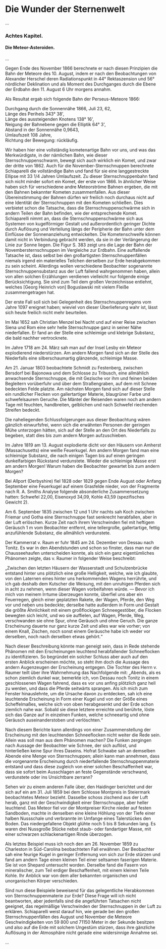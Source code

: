 # Die Wunder der Sternenwelt

...

### Achtes Kapitel.

#### Die Meteor-Asteroiden.

...

Gegen Ende des November 1866 berechnete er nach diesen Prinzipien die Bahn der Meteore des 10. August, indem er nach den Beobachtungen von Alexander Herschel deren Radiationspunkt in 44° Rektaszension und 56° nördlicher Deklination und als Moment des Durchganges durch die Ebene der Erdbahn den 11. August 6 Uhr morgens annahm.

Als Resultat ergab sich folgende Bahn der Perseus-Meteore 1866:

Durchgang durch die Sonnennähe 1866, Juli 23, 62,  
Länge des Perihels 343° 38',  
Länge des aussteigenden Knotens 138° 16',  
Neigung der Bahnebene gegen die Elliptik 64° 3',  
Abstand in der Sonnennähe 0,9643,  
Umlaufszeit 108 Jahre,  
Richtung der Bewegung: rückläufig.

Wir haben hier eine vollständig kometenartige Bahn vor uns, und was das Merkwürdigste, in der nämlichen Bahn, wie dieser Sternschnuppenschwarm, bewegt sich auch wirklich ein Komet, und zwar der dritte von 1862. Auch für die November-Sternschnuppen berechnete Schiaparelli die vollständige Bahn und fand für sie eine langgestreckte Ellipse mit 33 1/4 Jahren Umlaufszeit. Zu dieser Sternschnuppenbahn fand sich nicht minder sofort ein Komet, der erste von 1866. In ähnlicher Weise haben sich für verschiedene andre Meteorströme Bahnen ergeben, die mit den Bahnen bekannter Kometen zusammenfallen. Aus dieser Übereinstimmung der Bahnen dürfen wir freilich noch durchaus nicht auf eine Identität der Sternschnuppen mit den Kometen schließen. Dies verbietet schon die Tatsache, dass die Sternschnuppenschwärme sich in andern Teilen der Bahn befinden, wie der entsprechende Komet. Schiaparelli nimmt an, dass die Sternschnuppenschwärme sich aus Systemen von kugelförmiger Gestalt und außerordentlich geringer Dichte durch Auflösung und Verteilung längs der Peripherie der Bahn unter dem Einflüsse der Sonnenanziehung entwickelten. Die Kometenschweife können damit nicht in Verbindung gebracht werden, da sie in der Verlängerung der Linie zur Sonne liegen. Die Figur S. 383 zeigt uns die Lage der Bahn der Novembersternschnuppen im Vergleiche zur Erdbahn. Eine auffallende Tatsache ist, dass selbst bei den großartigsten Sternschnuppenfällen niemals irgend ein materielles Teilchen derselben zur Erde herabgekommen zu sein scheint. Allerdings wollen verschiedene Beobachter sogenannte Sternschnuppensubstanz aus der Luft fallend wahrgenommen haben, allein von allen solchen Erzählungen verdienen vielleicht nur folgende einige Berücksichtigung. Sie sind zum Teil dem großen Verzeichnisse entlehnt, welches [Georg Heinrich von] Boguslawski mit vielem Fleiße zusammengetragen hat.

Der erste Fall soll sich bei Gelegenheit des Sternschnuppenregens vom Jahre 1097 ereignet haben; wieviel von dieser Überlieferung wahr ist, lässt sich heute freilich nicht mehr beurteilen.

Im Mai 1652 sah Christian Menzel bei Nacht und auf einer Reise zwischen Siena und Rom eine sehr helle Sternschnuppe ganz in seiner Nähe niederfallen. Er fand an der Stelle eine schleimige und klebrige Substanz, die bald nachher vertrocknete.

Im Jahre 1718 am 24. März sah man auf der Insel Lesby ein Meteor explodierend niederstürzen. Am andern Morgen fand sich an der Stelle des Niederfalls eine silberschaumartig glänzende, schleimige Masse.

Am 21. Januar 1803 beobachtete Schmidt zu Festenberg, zwischen Bersdorf bei Bajonowa und dem Schlosse zu Tribusch, eine allmählich anwachsende Sternschnuppe, die mit Gezische vor ihm und feinen beiden Begleitern vorüberfuhr und über dem Straßengraben, auf dem mit Schnee bedeckten Felde platzte. Am nächsten Morgen fand sich auf dieser Stelle ein rundlicher Flecken von gallertartiger Materie, blaugrüner Farbe und schwefelsaurem Geruche. Die Mäntel der Reisenden waren noch am andern Tage mit feuchten, handbreiten, gelblichen und nach Schwefel riechenden Streifen bedeckt.

Die naheliegenden Schlussfolgerungen aus dieser Beobachtung wären gänzlich einwurfsfrei, wenn sich die erwähnten Personen der geringen Mühe unterzogen hätten, sich auf der Stelle an den Ort des Niederfalls zu begeben, statt dies bis zum andern Morgen aufzuschieben.

Im Jahre 1819 am 13. August explodierte dicht vor den Häusern von Amherst (Massachusetts) eine weiße Feuerkugel. Am andern Morgen fand man eine schleimige Substanz, die nach einigen Tagen bis auf einen geringen dunkelfarbigen Rückstand verdunstete. Wieder die schleimige Masse erst am andern Morgen! Warum haben die Beobachter gewartet bis zum andern Morgen?

Bei Allport (Derbyshire) fiel 1828 oder 1829 gegen Ende August oder Anfang September eine Feuerkugel auf einem Grasfelde nieder, von der Fragmente nach R. A. Smiths Analyse folgende absonderliche Zusammensetzung hatten: Schwefel 22,00, Eisenoxyd 34,09, Kohle 43,59 (spezifisches Gewicht 2).

Am 6. September 1835 zwischen 12 und 1 Uhr nachts sah Koch zwischen Friemar und Gotha eine Sternschnuppe fast senkrecht herabfallen, aber in der Luft erlöschen. Kurze Zeit nach ihrem Verschwinden fiel mit heftigem Geräusch 1 m vom Beobachter entfernt, eine tellergroße, gallertartige, fettig anzufühlende Substanz, die allmählich verdunstete.

Der Kammerrat v. Raum er fuhr 1845 am 24. Dezember von Dessau nach Tonitz. Es war in den Abendstunden und schon so finster, dass man nur die Chausseehaufen unterscheiden konnte, als sich ein ganz eigentümliches Phänomen zeigte, das v. Raumer in folgender Weise beschreibt:

„Zwischen den letzten Häusern der Wasserstadt und Schulzenbrücke entstand hinter uns plötzlich eine große Helligkeit, welche, wie ich glaubte, von den Laternen eines hinter uns herkommenden Wagens herrührte, und ich gab deshalb dem Kutscher die Weisung, mit den unruhigen Pferden sich in acht zu nehmen, wenn dieser Wagen vorbeifahren würde. — Bevor ich mich von meinem Irrtume überzeugen konnte, überfiel uns aber ein Feuerregen, gleich einer geplatzten Rakete, der Wagen, Pferde, den Weg vor und neben uns bedeckte; derselbe hatte außerdem in Form und Gestalt die größte Ähnlichkeit mit einem großflockigen Schneegestöber, die Flocken bewegten sich leicht, und wo sie auffielen, auf Wagen, Pferde, Weg, verschwanden sie ohne Spur, ohne Geräusch und ohne Geruch. Die ganze Erscheinung dauerte nur ganz kurze Zeit und alles war wie vorher; von einem Knall, Zischen, noch sonst einem Geräusche habe ich weder vor derselben, noch nach derselben etwas gehört.“

Nach dieser Beschreibung könnte man geneigt sein, dass in Rede stehende Phänomen mit den Erscheinungen leuchtend herabfallender Schneeflocken zu identifizieren. So begründet ein solcher Schluss aber auch auf den ersten Anblick erscheinen möchte, so steht ihm doch die Aussage des andern Augenzeugen der Erscheinung entgegen. Die Tochter des Herrn v. Raumer teilt über ihre Wahrnehmung das Nachfolgende mit: „Abends, als es schon ziemlich dunkel war, bemerkte ich, von Dessau noch Tonitz in einem geschlossenen Wagen fahrend, dass es vor uns anfing plötzlich ganz hell zu werden, und dass die Pferde seitwärts sprangen. Als ich mich zum Fenster hinauslehnte, um die Ursache davon zu entdecken, sah ich eine leuchtende Erscheinung in Form einer Kugel und von der Größe eines Scheffelmaßes, welche sich von oben herabgesenkt und der Erde schon ziemlich nahe war. Sobald sie diese letztere erreichte und berührte, löste sich das Ganze auf in einzelnen Funken, welche schneeartig und ohne Geräusch auseinanderstoben und verlöschten.“
 
Nach diesem Berichte kann allerdings von einer Zusammenstellung der Erscheinung mit den leuchtenden Schneeflocken nicht weiter die Rede sein. Allein was soll man aus dem Phänomen machen? Die Funken zergingen nach Aussage der Beobachter wie Schnee, der sich auflöst, und hinterließen keine Spur ihres Daseins. Hofrat Schwabe sah an demselben Abende eine Menge von Sternschnuppen; allein kann man annehmen, dass die vorgenannte Erscheinung durch niederfallende Sternschnuppenmaterie entstand und dass diese zugleich von einer solchen Beschaffenheit war, dass sie sofort beim Ausschlagen an feste Gegenstände verschwand, verdunstete oder ins Unsichtbare zerrann?

Sehen wir zu einem anderen Falle über, den Haidinger berichtet und der sich auf ein am 31. Juli 1859 bei dem Schlosse Montpreis in Steiermark beobachtetes Meteor bezieht. Dasselbe schoss zischend aus der Luft herab, ganz mit der Geschwindigkeit einer Sternschnuppe, aber heller leuchtend. Das Meteor fiel vor der Montpreiser Kirche nieder auf festen Sandboden, machte in denselben eine kleine Höhlung von der Tiefe einer halben Nussschale und verbrannte im Umfange eines Talerstückes den Boden. Das niedergefallene Objekt glühte noch 5 bis 8 Sekunden lang. Es waren drei Nussgroße Stücke nebst staub- oder fandartiger Masse, mit einer schwarzen schlackenartigen Rinde überzogen.

Als letztes Beispiel muss ich noch den am 26. November 1859 zu Charleston in Süd-Carolina beobachteten Fall erwähnen. Der Beobachter sah eine feurige Kugel in geringer Entfernung von sich zur Erde stürzen und fand am andern Tage einen kleinen Teil einer seltsamen faserigen Materie. Sie ist von Shepard untersucht worden. Derselbe fand die Fasern von mineralischer, zum Teil erdiger Beschaffenheit, mit einem kleinen Teile Kohle. Ihr Anblick war von dem aller bekannten organischen und unorganischen Körper verschieden.

Sind nun diese Beispiele beweisend für das gelegentliche Herabkommen von Sternschnuppenmaterie zur Erde? Diese Frage will ich nicht beantworten, aber jedenfalls sind die angeführten Tatsachen nicht geeignet, das regelmäßige Verschwinden der Sternschnuppen in der Luft zu erklären. Schiaparelli weist darauf hin, wie gerade bei den großen Sternschnuppenfällen des August und November die Meteore Geschwindigkeiten von 59 800 und 71150 Meter in der Sekunde besitzen und also auf die Erde mit solchem Ungestüm stürzen, dass ihre gänzliche Auflösung in der Atmosphäre nicht gerade eine widersinnige Annahme sei.
 
...
